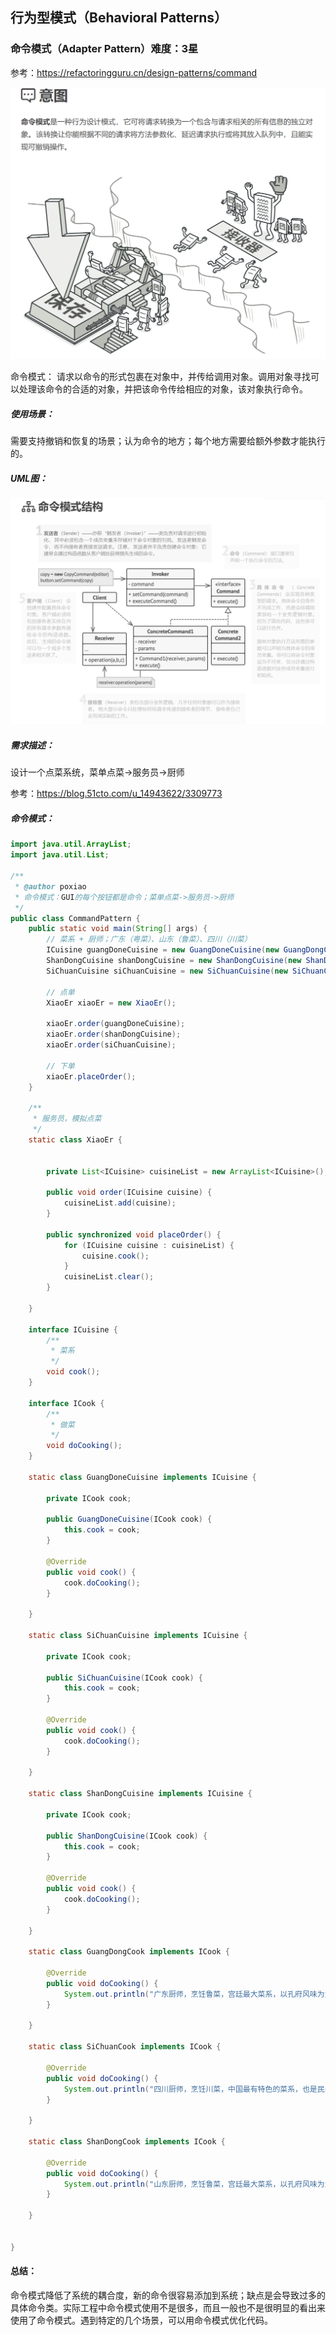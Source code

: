 ## 行为型模式（Behavioral Patterns）

### 命令模式（Adapter Pattern）难度：3星

参考：https://refactoringguru.cn/design-patterns/command

![1680100944049](1680100944049.png)

命令模式： 请求以命令的形式包裹在对象中，并传给调用对象。调用对象寻找可以处理该命令的合适的对象，并把该命令传给相应的对象，该对象执行命令。

##### 使用场景：

需要支持撤销和恢复的场景；认为命令的地方；每个地方需要给额外参数才能执行的。

##### UML图：

![1680101159211](1680101159211.png)

##### 需求描述：

设计一个点菜系统，菜单点菜->服务员->厨师

参考：https://blog.51cto.com/u_14943622/3309773

##### 命令模式：

```java
import java.util.ArrayList;
import java.util.List;

/**
 * @author poxiao
 * 命令模式：GUI的每个按钮都是命令；菜单点菜->服务员->厨师
 */
public class CommandPattern {
    public static void main(String[] args) {
        // 菜系 + 厨师；广东（粤菜）、山东（鲁菜）、四川（川菜）
        ICuisine guangDoneCuisine = new GuangDoneCuisine(new GuangDongCook());
        ShanDongCuisine shanDongCuisine = new ShanDongCuisine(new ShanDongCook());
        SiChuanCuisine siChuanCuisine = new SiChuanCuisine(new SiChuanCook());

        // 点单
        XiaoEr xiaoEr = new XiaoEr();

        xiaoEr.order(guangDoneCuisine);
        xiaoEr.order(shanDongCuisine);
        xiaoEr.order(siChuanCuisine);

        // 下单
        xiaoEr.placeOrder();
    }

    /**
     * 服务员，模拟点菜
     */
    static class XiaoEr {


        private List<ICuisine> cuisineList = new ArrayList<ICuisine>();

        public void order(ICuisine cuisine) {
            cuisineList.add(cuisine);
        }

        public synchronized void placeOrder() {
            for (ICuisine cuisine : cuisineList) {
                cuisine.cook();
            }
            cuisineList.clear();
        }

    }

    interface ICuisine {
        /**
         * 菜系
         */
        void cook();
    }

    interface ICook {
        /**
         * 做菜
         */
        void doCooking();
    }

    static class GuangDoneCuisine implements ICuisine {

        private ICook cook;

        public GuangDoneCuisine(ICook cook) {
            this.cook = cook;
        }

        @Override
        public void cook() {
            cook.doCooking();
        }

    }

    static class SiChuanCuisine implements ICuisine {

        private ICook cook;

        public SiChuanCuisine(ICook cook) {
            this.cook = cook;
        }

        @Override
        public void cook() {
            cook.doCooking();
        }

    }

    static class ShanDongCuisine implements ICuisine {

        private ICook cook;

        public ShanDongCuisine(ICook cook) {
            this.cook = cook;
        }

        @Override
        public void cook() {
            cook.doCooking();
        }

    }

    static class GuangDongCook implements ICook {

        @Override
        public void doCooking() {
            System.out.println("广东厨师，烹饪鲁菜，宫廷最大菜系，以孔府风味为龙头");
        }

    }

    static class SiChuanCook implements ICook {

        @Override
        public void doCooking() {
            System.out.println("四川厨师，烹饪川菜，中国最有特色的菜系，也是民间最大菜系。");
        }

    }

    static class ShanDongCook implements ICook {

        @Override
        public void doCooking() {
            System.out.println("山东厨师，烹饪鲁菜，宫廷最大菜系，以孔府风味为龙头");
        }

    }


}

```

#### 总结：

命令模式降低了系统的耦合度，新的命令很容易添加到系统；缺点是会导致过多的具体命令类。实际工程中命令模式使用不是很多，而且一般也不是很明显的看出来使用了命令模式。遇到特定的几个场景，可以用命令模式优化代码。

